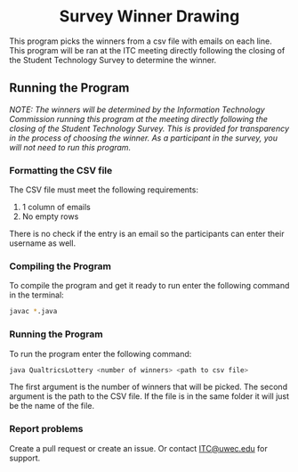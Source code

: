 <h1 align="center"> Survey Winner Drawing</h1>
This program picks the winners from a csv file with emails on each line. This program will be ran at the ITC meeting directly following the closing of the Student Technology Survey to determine the winner.

## Running the Program

_NOTE: The winners will be determined by the Information Technology Commission running this program at the meeting directly following the closing of the Student Technology Survey. This is provided for transparency in the process of choosing the winner. As a participant in the survey, you will not need to run this program._

### Formatting the CSV file

The CSV file must meet the following requirements:

1. 1 column of emails
2. No empty rows

There is no check if the entry is an email so the participants can enter their username as well.

### Compiling the Program

To compile the program and get it ready to run enter the following command in the terminal:

```bash
javac *.java
```

### Running the Program

To run the program enter the following command:

```bash
java QualtricsLottery <number of winners> <path to csv file>
```

The first argument is the number of winners that will be picked. The second argument is the path to the CSV file. If the file is in the same folder it will just be the name of the file.

### Report problems

Create a pull request or create an issue. Or contact ITC@uwec.edu for support.
